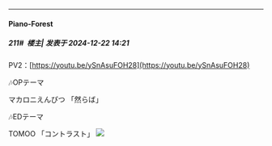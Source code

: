 ﻿
*****

####  Piano-Forest  
##### 211#         楼主| 发表于 2024-12-22 14:21

PV2：[https://youtu.be/ySnAsuFOH28](https://youtu.be/ySnAsuFOH28)

🎶OPテーマ 

マカロニえんぴつ 「然らば」

🎶EDテーマ 

TOMOO 「コントラスト」
<img src="https://p.sda1.dev/20/ba0bd97c9fdf963fa2c707608c711d15/20241222_141856.jpg" referrerpolicy="no-referrer">

